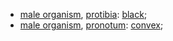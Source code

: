 <!-- Helictopleurus sicardi -->
- [male organism](http://purl.obolibrary.org/obo/UBERON_0003101), [protibia](http://purl.obolibrary.org/obo/AISM_0000067): [black](http://purl.obolibrary.org/obo/PATO_0000317);
- [male organism](http://purl.obolibrary.org/obo/UBERON_0003101), [pronotum](http://purl.obolibrary.org/obo/AISM_0000059): [convex](http://purl.obolibrary.org/obo/PATO_0001355);